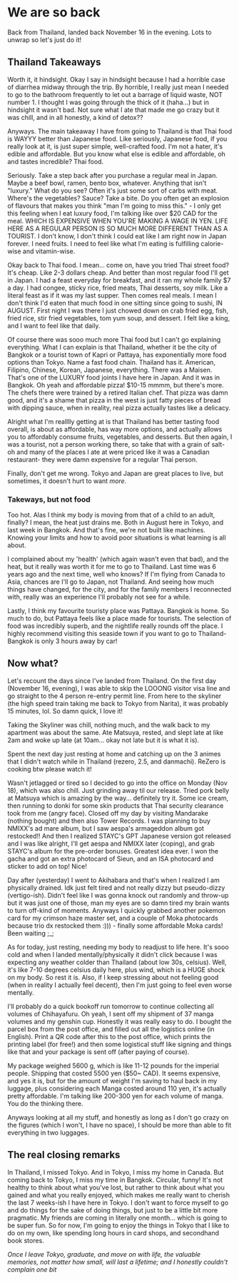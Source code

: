 # We are so back
Back from Thailand, landed back November 16 in the evening. Lots to unwrap so let's just do it!

## Thailand Takeaways
Worth it, it hindsight. Okay I say in hindsight because I had a horrible case of diarrhea midway through the trip. By horrible, I really just mean I needed to go to the bathroom frequently to let out a barrage of liquid waste, NOT number 1. I thought I was going through the thick of it (haha...) but in hindsight it wasn't bad. Not sure what I ate that made me go crazy but it was chill, and in all honestly, a kind of detox??

Anyways. The main takeaway I have from going to Thailand is that Thai food is WAYYY better than Japanese food. Like seriously, Japanese food, if you really look at it, is just super simple, well-crafted food. I'm not a hater, it's edible and affordable. But you know what else is edible and affordable, oh and tastes incredible? Thai food.

Seriously. Take a step back after you purchase a regular meal in Japan. Maybe a beef bowl, ramen, bento box, whatever. Anything that isn't "luxury." What do you see? Often it's just some sort of carbs with meat. Where's the vegetables? Sauce? Take a bite. Do you often get an explosion of flavours that makes you think "man I'm going to miss this." - I only get this feeling when I eat luxury food, I'm talking like over $20 CAD for the meal. WHICH IS EXPENSIVE WHEN YOU'RE MAKING A WAGE IN YEN. LIFE HERE AS A REGULAR PERSON IS SO MUCH MORE DIFFERENT THAN AS A TOURIST. I don't know, I don't think I could eat like I am right now in Japan forever. I need fruits. I need to feel like what I'm eating is fulfilling calorie-wise and vitamin-wise.

Okay back to Thai food. I mean... come on, have you tried Thai street food? It's cheap. Like 2-3 dollars cheap. And better than most regular food I'll get in Japan. I had a feast everyday for breakfast, and it ran my whole family $7 a day. I had congee, sticky rice, fried meats, Thai desserts, soy milk. Like a literal feast as if it was my last supper. Then comes real meals. I mean I don't think I'd eaten that much food in one sitting since going to sushi, IN AUGUST. First night I was there I just chowed down on crab fried egg, fish, fried rice, stir fried vegetables, tom yum soup, and dessert. I felt like a king, and I want to feel like that daily.

Of course there was sooo much more Thai food but I can't go explaining everything. What I can explain is that Thailand, whether it be the city of Bangkok or a tourist town of Kapri or Pattaya, has exponentially more food options than Tokyo. Name a fast food chain. Thailand has it. American, Filipino, Chinese, Korean, Japanese, everything. There was a Maisen. That's one of the LUXURY food joints I have here in Japan. And it was in Bangkok. Oh yeah and affordable pizza! $10-15 mmmm, but there's more. The chefs there were trained by a retired Italian chef. That pizza was damn good, and it's a shame that pizza in the west is just fatty pieces of bread with dipping sauce, when in reality, real pizza actually tastes like a delicacy.

Alright what I'm realllly getting at is that Thailand has better tasting food overall, is about as affordable, has way more options, and actually allows you to affordably consume fruits, vegetables, and desserts. But then again, I was a tourist, not a person working there, so take that with a grain of salt- oh and many of the places I ate at were priced like it was a Canadian restaurant- they were damn expensive for a regular Thai person.

Finally, don't get me wrong. Tokyo and Japan are great places to live, but sometimes, it doesn't hurt to want _more_.

### Takeways, but not food
Too hot. Alas I think my body is moving from that of a child to an adult, finally? I mean, the heat just drains me. Both in August here in Tokyo, and last week in Bangkok. And that's fine, we're not built like machines. Knowing your limits and how to avoid poor situations is what learning is all about.

I complained about my 'health' (which again wasn't even that bad), and the heat, but it really was worth it for me to go to Thailand. Last time was 6 years ago and the next time, well who knows? If I'm flying from Canada to Asia, chances are I'll go to Japan, not Thailand. And seeing how much things have changed, for the city, and for the family members I reconnected with, really was an experience I'll probably not see for a while.

Lastly, I think my favourite touristy place was Pattaya. Bangkok is home. So much to do, but Pattaya feels like a place made for tourists. The selection of food was incredibly superb, and the nightlife really rounds off the place. I highly recommend visiting this seaside town if you want to go to Thailand- Bangkok is only 3 hours away by car!

## Now what?
Let's recount the days since I've landed from Thailand. On the first day (November 16, evening), I was able to skip the LOOONG visitor visa line and go straight to the 4 person re-entry permit line. From here to the skyliner (the high speed train taking me back to Tokyo from Narita), it was probably 15 minutes, lol. So damn quick, I love it!

Taking the Skyliner was chill, nothing much, and the walk back to my apartment was about the same. Ate Matsuya, rested, and slept late at like 2am and woke up late (at 10am... okay not late but it is what it is).

Spent the next day just resting at home and catching up on the 3 animes that I didn't watch while in Thailand (rezero, 2.5, and danmachi). ReZero is cooking btw please watch it!

Wasn't jetlagged or tired so I decided to go into the office on Monday (Nov 18), which was also chill. Just grinding away til our release. Tried pork belly at Matsuya which is amazing by the way... definitely try it. Some ice cream, then running to donki for some skin products that Thai security clearance took from me (angry face). Closed off my day by visiting Mandarake (nothing bought) and then also Tower Records. I was planning to buy NMIXX's ad mare album, but I saw aespa's armageddon album got restocked!! And then I realized STAYC's GPT Japanese version got released and I was like alright, I'll get aespa and NMIXX later (coping), and grab STAYC's album for the pre-order bonuses. Greatest idea ever. I won the gacha and got an extra photocard of Sieun, and an ISA photocard and sticker to add on top! Nice!

Day after (yesterday) I went to Akihabara and that's when I realized I am physically drained. Idk just felt tired and not really dizzy but pseudo-dizzy (vertigo-ish). Didn't feel like I was gonna knock out randomly and throw-up but it was just one of those, man my eyes are so damn tired my brain wants to turn off-kind of moments. Anyways I quickly grabbed another pokemon card for my crimson haze master set, and a couple of Moka photocards because trio dx restocked them :))) - finally some affordable Moka cards! Been waiting ;_;

As for today, just resting, needing my body to readjust to life here. It's sooo cold and when I landed mentally/physically it didn't click because I was expecting any weather colder than Thailand (about low 30s, celsius). Well, it's like 7-10 degrees celsius daily here, plus wind, which is a HUGE shock on my body. So rest it is. Also, if I keep stressing about not feeling good (when in reality I actually feel decent), then I'm just going to feel even worse mentally.

I'll probably do a quick bookoff run tomorrow to continue collecting all volumes of Chihayafuru. Oh yeah, I sent off my shipment of 37 manga volumes and my genshin cup. Honestly it was really easy to do. I bought the parcel box from the post office, and filled out all the logistics online (in English). Print a QR code after this to the post office, which prints the printing label (for free!) and then some logistical stuff like signing and things like that and your package is sent off (after paying of course).

My package weighed 5600 g, which is like 11-12 pounds for the imperial people. Shipping that costed 5500 yen ($50~ CAD). It seems expensive, and yes it is, but for the amount of weight I'm saving to haul back in my luggage, plus considering each Manga costed around 110 yen, it's actually pretty affordable. I'm talking like 200-300 yen for each volume of manga. You do the thinking there.

Anyways looking at all my stuff, and honestly as long as I don't go crazy on the figures (which I won't, I have no space), I should be more than able to fit everything in two luggages.

## The real closing remarks
In Thailand, I missed Tokyo. And in Tokyo, I miss my home in Canada. But coming back to Tokyo, I miss my time in Bangkok. Circular, funny! It's not healthy to think about what you've lost, but rather to think about what you gained and what you really enjoyed, which makes me really want to cherish the last 7 weeks-ish I have here in Tokyo. I don't want to force myself to go and do things for the sake of doing things, but just to be a little bit more pragmatic. My friends are coming in literally one month... which is going to be super fun. So for now, I'm going to enjoy the things in Tokyo that I like to do on my own, like spending long hours in card shops, and secondhand book stores.

_Once I leave Tokyo, graduate, and move on with life, the valuable memories, not matter how small, will last a lifetime; and I honestly couldn't complain one bit_
